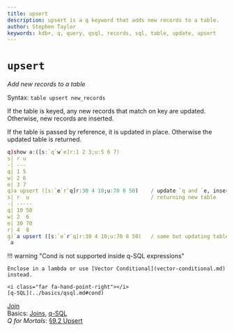 ```yaml
---
title: upsert
description: upsert is a q keyword that adds new records to a table.
author: Stephen Taylor
keywords: kdb+, q, query, qsql, records, sql, table, update, upsert
---
```

# `upsert`





_Add new records to a table_

Syntax: `table upsert new_records`

If the table is keyed, any new records that match on key are updated. Otherwise, new records are inserted.

If the table is passed by reference, it is updated in place. Otherwise the updated table is returned.

```q
q)show a:([s:`q`w`e]r:1 2 3;u:5 6 7)
s| r u
-| ---
q| 1 5
w| 2 6
e| 3 7
q)a upsert ([s:`e`r`q]r:30 4 10;u:70 8 50)    / update `q and `e, insert new `r
s| r  u                                       / returning new table
-| -----
q| 10 50
w| 2  6
e| 30 70
r| 4  8
q)`a upsert ([s:`e`r`q]r:30 4 10;u:70 8 50)   / same but updating table in place
`a
```


!!! warning "Cond is not supported inside q-SQL expressions"

    Enclose in a lambda or use [Vector Conditional](vector-conditional.md) instead.

    <i class="far fa-hand-point-right"></i>
    [q-SQL](../basics/qsql.md#cond)


<i class="far fa-hand-point-right"></i> 
[Join](join.md)  
Basics: [Joins](../basics/joins.md),
[q-SQL](../basics/qsql.md)  
_Q for Mortals_: [§9.2 Upsert](/q4m3/9_Queries_q-sql/#92-upsert)